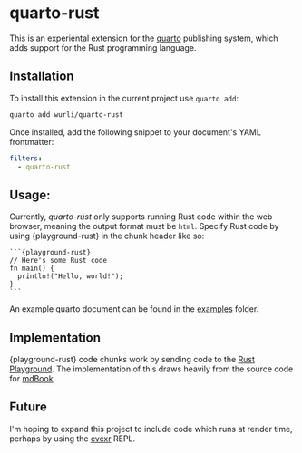 # quarto-rust

This is an experiental extension for the [quarto](https://quarto.org)
publishing system, which adds support for the Rust programming language.

## Installation
To install this extension in the current project use `quarto add`:
``` bash
quarto add wurli/quarto-rust
```

Once installed, add the following snippet to your document's YAML frontmatter:
``` yaml
filters: 
  - quarto-rust
```

## Usage:
Currently, _quarto-rust_ only supports running Rust code within the web 
browser, meaning the output format must be `html`. Specify Rust code by using
{playground-rust} in the chunk header like so:

````
```{playground-rust}
// Here's some Rust code
fn main() {
  println!("Hello, world!");
}
```
````

An example quarto document can be found in the 
[examples](examples/hello-world.qmd) folder.

## Implementation
{playground-rust} code chunks work by sending code to the 
[Rust Playground](https://play.rust-lang.org/?version=stable&mode=debug&edition=2021).
The implementation of this draws heavily from the source code for 
[mdBook](https://github.com/rust-lang/mdBook/blob/master/src/theme/book.js).

## Future
I'm hoping to expand this project to include code which runs at render
time, perhaps by using the [evcxr](https://github.com/evcxr/evcxr) REPL.


